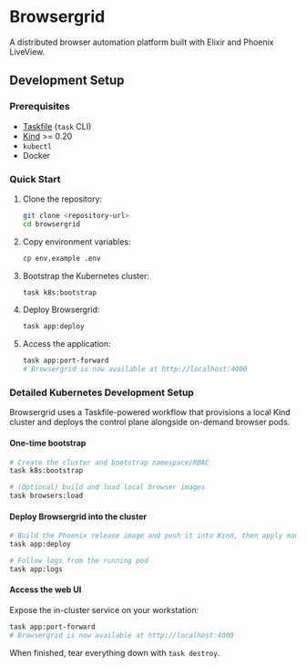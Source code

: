 # Browsergrid

A distributed browser automation platform built with Elixir and Phoenix LiveView.


## Development Setup

### Prerequisites

- [Taskfile](https://taskfile.dev/#/installation) (`task` CLI)
- [Kind](https://kind.sigs.k8s.io/) >= 0.20
- `kubectl`
- Docker

### Quick Start

1. Clone the repository:
   ```bash
   git clone <repository-url>
   cd browsergrid
   ```

2. Copy environment variables:
   ```bash
   cp env.example .env
   ```

3. Bootstrap the Kubernetes cluster:
   ```bash
   task k8s:bootstrap
   ```

4. Deploy Browsergrid:
   ```bash
   task app:deploy
   ```

5. Access the application:
   ```bash
   task app:port-forward
   # Browsergrid is now available at http://localhost:4000
   ```

### Detailed Kubernetes Development Setup

Browsergrid uses a Taskfile-powered workflow that provisions a local Kind cluster and deploys the control plane alongside on-demand browser pods.

#### One-time bootstrap

```bash
# Create the cluster and bootstrap namespace/RBAC
task k8s:bootstrap

# (Optional) build and load local browser images
task browsers:load
```

#### Deploy Browsergrid into the cluster

```bash
# Build the Phoenix release image and push it into Kind, then apply manifests
task app:deploy

# Follow logs from the running pod
task app:logs
```

#### Access the web UI

Expose the in-cluster service on your workstation:

```bash
task app:port-forward
# Browsergrid is now available at http://localhost:4000
```

When finished, tear everything down with `task destroy`.
